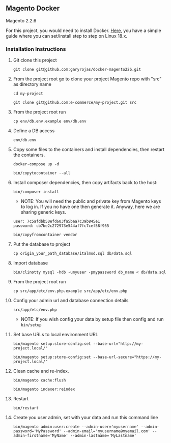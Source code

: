 
## Magento Docker
Magento 2.2.6

For this project, you would need to install Docker. [Here](https://gist.github.com/GaryRojas/652aa66885c9dd26e6f38f86f68fc81c), you have a simple guide where you can set/install step to step 
on Linux 18.x. 

### Installation Instructions

1. Git clone this project

    ```
    git clone git@github.com:garyrojas/docker-magento226.git
    ```

2. From the project root go to clone your project Magento repo with "src" as directory name

    ```
    cd my-project
    ```
    
    ```
    git clone git@github.com:e-commerce/my-project.git src
    ```

       
3. From the project root run
 
    ```
    cp env/db.env.example env/db.env
    ```
   
4. Define a DB access
 
    ```
    env/db.env
    ```

   
5. Copy some files to the containers and install dependencies, then restart the containers.

    ```
    docker-compose up -d
    ```
   
    ```
    bin/copytocontainer --all
    ```
   
6. Install composer dependencies, then copy artifacts back to the host:

    ```
    bin/composer install
    ```
   
   * NOTE: You will need the public and private key from Magento keys to log in. If you no have one then generate it.
    Anyway, here we are sharing generic keys.
    
    ```
   user: 7c5afdbb50efd603fa5baa7c39b845e1
   password: cb7be2c272973e544af7fc7cef58f955
    ```
   
    ```
    bin/copyfromcontainer vendor
    ```
   
7. Put the database to project

    ```
    cp origin_your_path_database/italmod.sql db/data.sql
    ```

8. Import database
 
    ```
    bin/clinotty mysql -hdb -umyuser -pmypassword db_name < db/data.sql
    ```
   
9. From the project root run
 
    ```
    cp src/app/etc/env.php.example src/app/etc/env.php
    ```
   
12. Config your admin url and database connection details
 
    ```
    src/app/etc/env.php
    ```
   
    * NOTE: If you wish config your data by setup file then config and run `bin/setup`


13. Set base URLs to local environment URL

 
    ```
    bin/magento setup:store-config:set --base-url="http://my-project.local/"
    ```
   
    ```
    bin/magento setup:store-config:set --base-url-secure="https://my-project.local/"
    ```
        
   
14. Clean cache and re-index.
    
    ```
    bin/magento cache:flush
    ```   
    
    ```
    bin/magento indexer:reindex
    ```
    
15. Restart

    ```
    bin/restart
    ```
    
16. Create you user admin, set with your data and run this command line
    
    ```
    bin/magento admin:user:create --admin-user='myusername' --admin-password='MyPassword' --admin-email='myusername@myemail.com' --admin-firstname='MyName' --admin-lastname='MyLastname'
    ```     

